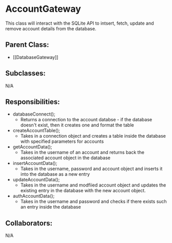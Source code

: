 # AccountGateway
This class will interact with the SQLite API to intsert, fetch, update and remove account details from the database.

## Parent Class:
- [[DatabaseGateway]]

## Subclasses:
N/A

## Responsibilities:
- databaseConnect();
	- Returns a connection to the account databse - if the database doesn't exist, then it creates one and format the table
- createAccountTable();
	- Takes in a connection object and creates a table inside the database with specified parameters for accounts
- getAccountData();
	- Takes in the username of an account and returns back the associated account object in the database
- insertAccountData();
	- Takes in the username, password and account object and inserts it into the database as a new entry
 - updateAccountData();
	 - Takes in the username and modfiied account object and updates the existing entry in the database with the new account object.
- authAccountData();
	- Takes in the username and password and checks if there exists such an entry inside the database
## Collaborators:
N/A
